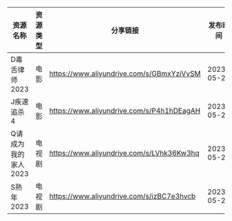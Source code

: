 | 资源名称         | 资源类型 | 分享链接                                      | 发布时间       |
| ------------ | ---- | ----------------------------------------- | ---------- |
| D毒舌律师2023    | 电影   | https://www.aliyundrive.com/s/GBmxYziVvSM | 2023-05-26 |
| J疾速追杀4       | 电影   | https://www.aliyundrive.com/s/P4h1hDEagAH | 2023-05-26 |
| Q请成为我的家人2023 | 电视剧  | https://www.aliyundrive.com/s/LVhk36Kw3hq | 2023-05-26 |
| S熟年2023      | 电视剧  | https://www.aliyundrive.com/s/izBC7e3hvcb | 2023-05-26 |
